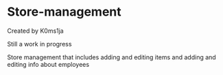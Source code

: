 # Store-management
Created by K0ms1ja

Still a work in progress

Store management that includes adding and editing items and adding and editing info about employees
